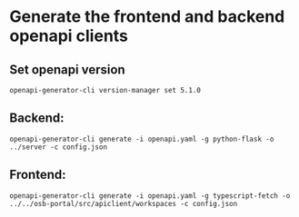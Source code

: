 # Generate the frontend and backend openapi clients

## Set openapi version

```
openapi-generator-cli version-manager set 5.1.0
```

## Backend:
```
openapi-generator-cli generate -i openapi.yaml -g python-flask -o ../server -c config.json
```

## Frontend:
```
openapi-generator-cli generate -i openapi.yaml -g typescript-fetch -o ../../osb-portal/src/apiclient/workspaces -c config.json


